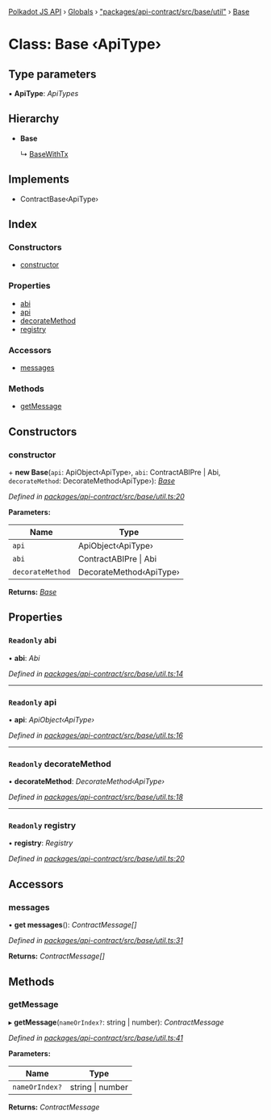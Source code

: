 [Polkadot JS API](../README.md) › [Globals](../globals.md) › ["packages/api-contract/src/base/util"](../modules/_packages_api_contract_src_base_util_.md) › [Base](_packages_api_contract_src_base_util_.base.md)

# Class: Base ‹**ApiType**›

## Type parameters

▪ **ApiType**: *ApiTypes*

## Hierarchy

* **Base**

  ↳ [BaseWithTx](_packages_api_contract_src_base_util_.basewithtx.md)

## Implements

* ContractBase‹ApiType›

## Index

### Constructors

* [constructor](_packages_api_contract_src_base_util_.base.md#constructor)

### Properties

* [abi](_packages_api_contract_src_base_util_.base.md#readonly-abi)
* [api](_packages_api_contract_src_base_util_.base.md#readonly-api)
* [decorateMethod](_packages_api_contract_src_base_util_.base.md#readonly-decoratemethod)
* [registry](_packages_api_contract_src_base_util_.base.md#readonly-registry)

### Accessors

* [messages](_packages_api_contract_src_base_util_.base.md#messages)

### Methods

* [getMessage](_packages_api_contract_src_base_util_.base.md#getmessage)

## Constructors

###  constructor

\+ **new Base**(`api`: ApiObject‹ApiType›, `abi`: ContractABIPre | Abi, `decorateMethod`: DecorateMethod‹ApiType›): *[Base](_packages_api_contract_src_base_util_.base.md)*

*Defined in [packages/api-contract/src/base/util.ts:20](https://github.com/polkadot-js/api/blob/01a36a994/packages/api-contract/src/base/util.ts#L20)*

**Parameters:**

Name | Type |
------ | ------ |
`api` | ApiObject‹ApiType› |
`abi` | ContractABIPre &#124; Abi |
`decorateMethod` | DecorateMethod‹ApiType› |

**Returns:** *[Base](_packages_api_contract_src_base_util_.base.md)*

## Properties

### `Readonly` abi

• **abi**: *Abi*

*Defined in [packages/api-contract/src/base/util.ts:14](https://github.com/polkadot-js/api/blob/01a36a994/packages/api-contract/src/base/util.ts#L14)*

___

### `Readonly` api

• **api**: *ApiObject‹ApiType›*

*Defined in [packages/api-contract/src/base/util.ts:16](https://github.com/polkadot-js/api/blob/01a36a994/packages/api-contract/src/base/util.ts#L16)*

___

### `Readonly` decorateMethod

• **decorateMethod**: *DecorateMethod‹ApiType›*

*Defined in [packages/api-contract/src/base/util.ts:18](https://github.com/polkadot-js/api/blob/01a36a994/packages/api-contract/src/base/util.ts#L18)*

___

### `Readonly` registry

• **registry**: *Registry*

*Defined in [packages/api-contract/src/base/util.ts:20](https://github.com/polkadot-js/api/blob/01a36a994/packages/api-contract/src/base/util.ts#L20)*

## Accessors

###  messages

• **get messages**(): *ContractMessage[]*

*Defined in [packages/api-contract/src/base/util.ts:31](https://github.com/polkadot-js/api/blob/01a36a994/packages/api-contract/src/base/util.ts#L31)*

**Returns:** *ContractMessage[]*

## Methods

###  getMessage

▸ **getMessage**(`nameOrIndex?`: string | number): *ContractMessage*

*Defined in [packages/api-contract/src/base/util.ts:41](https://github.com/polkadot-js/api/blob/01a36a994/packages/api-contract/src/base/util.ts#L41)*

**Parameters:**

Name | Type |
------ | ------ |
`nameOrIndex?` | string &#124; number |

**Returns:** *ContractMessage*
